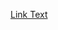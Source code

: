 [Link Text]([https://drive.google.com/uc?export=download&id=YOUR_FILE_ID](https://docs.google.com/presentation/d/1mK6uhF4hQ787GJqy3KKmgMgjAxDdN2PR/edit?usp=drive_link&ouid=104235771670437015454&rtpof=true&sd=true)https://docs.google.com/presentation/d/1mK6uhF4hQ787GJqy3KKmgMgjAxDdN2PR/edit?usp=drive_link&ouid=104235771670437015454&rtpof=true&sd=true)



